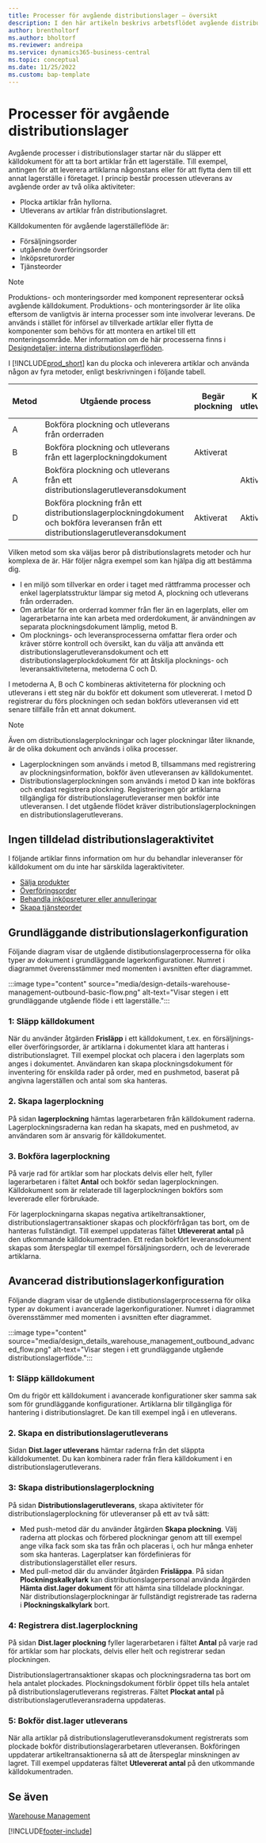 ```yaml
---
title: Processer för avgående distributionslager – översikt
description: I den här artikeln beskrivs arbetsflödet avgående distributionslager.
author: brentholtorf
ms.author: bholtorf
ms.reviewer: andreipa
ms.service: dynamics365-business-central
ms.topic: conceptual
ms.date: 11/25/2022
ms.custom: bap-template
---
```

# Processer för avgående distributionslager

Avgående processer i distributionslager startar när du släpper ett källdokument för att ta bort artiklar från ett lagerställe. Till exempel, antingen för att leverera artiklarna någonstans eller för att flytta dem till ett annat lagerställe i företaget. I princip består processen utleverans av avgående order av två olika aktiviteter:

* Plocka artiklar från hyllorna.
* Utleverans av artiklar från distributionslagret.

Källdokumenten för avgående lagerställeflöde är:  

* Försäljningsorder  
* utgående överföringsorder  
* Inköpsreturorder  
* Tjänsteorder  

> [!NOTE]
> Produktions- och monteringsorder med komponent representerar också avgående källdokument. Produktions- och monteringsorder är lite olika eftersom de vanligtvis är interna processer som inte involverar leverans. De används i stället för införsel av tillverkade artiklar eller flytta de komponenter som behövs för att montera en artikel till ett monteringsområde. Mer information om de här processerna finns i [Designdetaljer: interna distributionslagerflöden](design-details-internal-warehouse-flows.md).  

I [!INCLUDE[prod_short](includes/prod_short.md)] kan du plocka och inleverera artiklar och använda någon av fyra metoder, enligt beskrivningen i följande tabell.

|Metod|Utgående process|Begär plockning|Kräv utleverans|Komplexitetsnivå (mer information på [Warehouse Management – översikt](design-details-warehouse-management.md))|  
|------|----------------|-----|---------|-------------------------------------------------------------------------------------|  
|A|Bokföra plockning och utleverans från orderraden|||Ingen tilldelad distributionslageraktivitet.|  
|B|Bokföra plockning och utleverans från ett lagerplockningdokument|Aktiverat||Grundläggande: Order för order|  
|A|Bokföra plockning och utleverans från ett distributionslagerutleveransdokument||Aktiverat|Grundläggande: Konsoliderad inleverans-/utleveransbokföring för flera order.|  
|D|Bokföra plockning från ett distributionslagerplockningdokument och bokföra leveransen från ett distributionslagerutleveransdokument|Aktiverat|Aktiverat|Avancerat|  

Vilken metod som ska väljas beror på distributionslagrets metoder och hur komplexa de är. Här följer några exempel som kan hjälpa dig att bestämma dig.

* I en miljö som tillverkar en order i taget med rättframma processer och enkel lagerplatsstruktur lämpar sig metod A, plockning och utleverans från orderraden.
* Om artiklar för en orderrad kommer från fler än en lagerplats, eller om lagerarbetarna inte kan arbeta med orderdokument, är användningen av separata plockningsdokument lämplig, metod B.
* Om plocknings- och leveransprocesserna omfattar flera order och kräver större kontroll och översikt, kan du välja att använda ett distributionslagerutleveransdokument och ett distributionslagerplockdokument för att åtskilja plocknings- och leveransaktiviteterna, metoderna C och D.  

I metoderna A, B och C kombineras aktiviteterna för plockning och utleverans i ett steg när du bokför ett dokument som utlevererat. I metod D registrerar du förs plockningen och sedan bokförs utleveransen vid ett senare tillfälle från ett annat dokument.

> [!NOTE]
> Även om distributionslagerplockningar och lager plockningar låter liknande, är de olika dokument och används i olika processer.
> * Lagerplockningen som används i metod B, tillsammans med registrering av plockningsinformation, bokför även utleveransen av källdokumentet.
> * Distributionslagerplockningen som används i metod D kan inte bokföras och endast registrera plockning. Registreringen gör artiklarna tillgängliga för distributionslagerutleveranser men bokför inte utleveransen. I det utgående flödet kräver distributionslagerplockningen en distributionslagerutleverans.

## Ingen tilldelad distributionslageraktivitet

I följande artiklar finns information om hur du behandlar inleveranser för källdokument om du inte har särskilda lageraktiviteter.

* [Sälja produkter](sales-how-sell-products.md)
* [Överföringsorder](inventory-how-transfer-between-locations.md)
* [Behandla inköpsreturer eller annulleringar](purchasing-how-process-purchase-returns-cancellations.md)
* [Skapa tjänsteorder](service-how-to-create-service-orders.md)

## Grundläggande distributionslagerkonfiguration

Följande diagram visar de utgående distibutionslagerprocesserna för olika typer av dokument i grundläggande lagerkonfigurationer. Numret i diagrammet överensstämmer med momenten i avsnitten efter diagrammet.  

:::image type="content" source="media/design-details-warehouse-management-outbound-basic-flow.png" alt-text="Visar stegen i ett grundläggande utgående flöde i ett lagerställe.":::

### 1: Släpp källdokument

När du använder åtgärden **Frisläpp** i ett källdokument, t.ex. en försäljnings- eller överföringsorder, är artiklarna i dokumentet klara att hanteras i distributionslagret. Till exempel plockat och placera i den lagerplats som anges i dokumentet. Användaren kan skapa plockningsdokument för inventering för enskilda rader på order, med en pushmetod, baserat på angivna lagerställen och antal som ska hanteras.  

### 2. Skapa lagerplockning

På sidan **lagerplockning** hämtas lagerarbetaren från källdokument raderna. Lagerplockningsraderna kan redan ha skapats, med en pushmetod, av användaren som är ansvarig för källdokumentet.  

### 3. Bokföra lagerplockning

På varje rad för artiklar som har plockats delvis eller helt, fyller lagerarbetaren i fältet **Antal** och bokför sedan lagerplockningen. Källdokument som är relaterade till lagerplockningen bokförs som levererade eller förbrukade.  

För lagerplockningarna skapas negativa artikeltransaktioner, distributionslagertransaktioner skapas och plockförfrågan tas bort, om de hanteras fullständigt. Till exempel uppdateras fältet **Utlevererat antal** på den utkommande källdokumentraden. Ett redan bokfört leveransdokument skapas som återspeglar till exempel försäljningsordern, och de levererade artiklarna.  

## Avancerad distributionslagerkonfiguration

Följande diagram visar de utgående distibutionslagerprocesserna för olika typer av dokument i avancerade lagerkonfigurationer. Numret i diagrammet överensstämmer med momenten i avsnitten efter diagrammet.  

:::image type="content" source="media/design_details_warehouse_management_outbound_advanced_flow.png" alt-text="Visar stegen i ett grundläggande utgående distributionslagerflöde.":::

### 1: Släpp källdokument

Om du frigör ett källdokument i avancerade konfigurationer sker samma sak som för grundläggande konfigurationer. Artiklarna blir tillgängliga för hantering i distributionslagret. De kan till exempel ingå i en utleverans.  

### 2. Skapa en distributionslagerutleverans

Sidan **Dist.lager utleverans** hämtar raderna från det släppta källdokumentet. Du kan kombinera rader från flera källdokument i en distributionslagerutleverans.  

### 3: Skapa distributionslagerplockning

På sidan **Distributionslagerutleverans**, skapa aktiviteter för distributionslagerplockning för utleveranser på ett av två sätt:

- Med push-metod där du använder åtgärden **Skapa plockning**. Välj raderna att plockas och förbered plockningar genom att till exempel ange vilka fack som ska tas från och placeras i, och hur många enheter som ska hanteras. Lagerplatser kan fördefinieras för distributionslagerstället eller resurs.
- Med pull-metod där du använder åtgärden **Frisläppa**. På sidan **Plockningskalkylark** kan distributionslagerpersonal använda åtgärden **Hämta dist.lager dokument** för att hämta sina tilldelade plockningar. När distributionslagerplockningar är fullständigt registrerade tas raderna i **Plockningskalkylark** bort.

### 4: Registrera dist.lagerplockning

På sidan **Dist.lager plockning** fyller lagerarbetaren i fältet **Antal** på varje rad för artiklar som har plockats, delvis eller helt och registrerar sedan plockningen.

Distributionslagertransaktioner skapas och plockningsraderna tas bort om hela antalet plockades. Plockningsdokument förblir öppet tills hela antalet på distributionslagerutleverans registreras. Fältet **Plockat antal** på distributionslagerutleveransraderna uppdateras.  

### 5: Bokför dist.lager utleverans

När alla artiklar på distributionslagerutleveransdokument registrerats som plockade bokför distributionslagerarbetaren utleveransen. Bokföringen uppdaterar artikeltransaktionerna så att de återspeglar minskningen av lagret. Till exempel uppdateras fältet **Utlevererat antal** på den utkommande källdokumentraden.  

## Se även

[Warehouse Management](design-details-warehouse-management.md)  

[!INCLUDE[footer-include](includes/footer-banner.md)]
